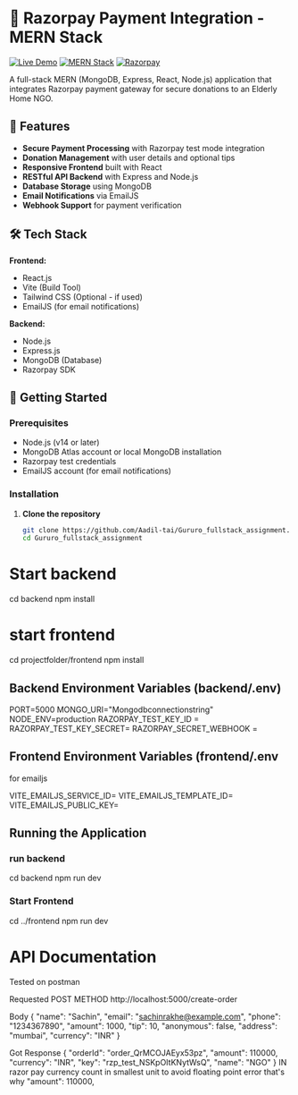# 🧾 Razorpay Payment Integration - MERN Stack

[![Live Demo](https://img.shields.io/badge/demo-live-green)](https://gururo-fullstack-assignment.onrender.com/)
[![MERN Stack](https://img.shields.io/badge/MERN-Full%20Stack-blue)](https://www.mongodb.com/mern-stack)
[![Razorpay](https://img.shields.io/badge/Payment-Razorpay-green)](https://razorpay.com/)

A full-stack MERN (MongoDB, Express, React, Node.js) application that integrates Razorpay payment gateway for secure donations to an Elderly Home NGO.

## 🌟 Features

- **Secure Payment Processing** with Razorpay test mode integration
- **Donation Management** with user details and optional tips
- **Responsive Frontend** built with React
- **RESTful API Backend** with Express and Node.js
- **Database Storage** using MongoDB
- **Email Notifications** via EmailJS
- **Webhook Support** for payment verification

## 🛠️ Tech Stack

**Frontend:**

- React.js
- Vite (Build Tool)
- Tailwind CSS (Optional - if used)
- EmailJS (for email notifications)

**Backend:**

- Node.js
- Express.js
- MongoDB (Database)
- Razorpay SDK

## 🚀 Getting Started

### Prerequisites

- Node.js (v14 or later)
- MongoDB Atlas account or local MongoDB installation
- Razorpay test credentials
- EmailJS account (for email notifications)

### Installation

1. **Clone the repository**
   ```bash
   git clone https://github.com/Aadil-tai/Gururo_fullstack_assignment.git
   cd Gururo_fullstack_assignment
   ```

# Start backend

cd backend
npm install

# start frontend

cd projectfolder/frontend
npm install

## Backend Environment Variables (backend/.env)

PORT=5000
MONGO_URI="Mongodbconnectionstring"
NODE_ENV=production
RAZORPAY_TEST_KEY_ID =
RAZORPAY_TEST_KEY_SECRET=
RAZORPAY_SECRET_WEBHOOK =

## Frontend Environment Variables (frontend/.env

for emailjs

VITE_EMAILJS_SERVICE_ID=
VITE_EMAILJS_TEMPLATE_ID=
VITE_EMAILJS_PUBLIC_KEY=

## Running the Application

### run backend

cd backend
npm run dev

### Start Frontend

cd ../frontend
npm run dev

# API Documentation

Tested on postman

Requested POST METHOD
http://localhost:5000/create-order

Body
{
"name": "Sachin",
"email": "sachinrakhe@example.com",
"phone": "1234367890",
"amount": 1000,
"tip": 10,
"anonymous": false,
"address": "mumbai",
"currency": "INR"
}

Got Response
{
"orderId": "order_QrMCOJAEyx53pz",
"amount": 110000,
"currency": "INR",
"key": "rzp_test_NSKpOItKNytWsQ",
"name": "NGO"
}
IN razor pay currency count in smallest unit to avoid floating point error that's why "amount": 110000,
